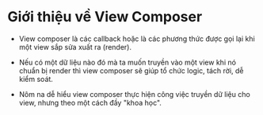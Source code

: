 # Giới thiệu về View Composer
- View composer là các callback hoặc là các phương thức được gọi lại khi một view sắp sửa xuất ra (render).

- Nếu có một dữ liệu nào đó mà ta muốn truyền vào một view khi nó chuẩn bị render thì view composer sẽ giúp tổ chức logic, tách rời, dễ kiểm soát.

- Nôm na dễ hiểu view composer thực hiện công việc truyền dữ liệu cho view, nhưng theo một cách đầy "khoa học".
